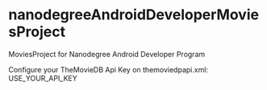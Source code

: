 # nanodegreeAndroidDeveloperMoviesProject
MoviesProject for Nanodegree Android Developer Program

Configure your TheMovieDB Api Key on themoviedpapi.xml:
<string name="the_movie_db_api_key">USE_YOUR_API_KEY</string>
